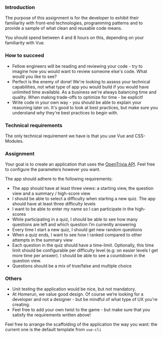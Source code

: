 ### Introduction

The purpose of this assignment is for the developer to exhibit their familiarity with front-end technologies, programming patterns and to provide a sample of what clean and reusable code means.

You should spend between 4 and 8 hours on this, depending on your familiarity with Vue. 

### How to succeed
* Fellow engineers will be reading and reviewing your code - try to imagine how you would want to review someone else's code. What would you like to see?
* Perfect is the enemy of done! We're looking to assess your technical capabilities, not what type of app you would build if you would have unlimited time available. As a business we're always balancing time and quality. When making trade-offs to optimize for time - be explicit!
* Write code in your own way - you should be able to explain your reasoning later on. It's good to look at best practices, but make sure you understand _why_ they're best practices to begin with.

### Technical requirements
The only technical requirement we have is that you use Vue and CSS-Modules.

### Assignment

Your goal is to create an application that uses the [OpenTrivia API](https://opentdb.com/api_config.php). Feel free to configure the parameters however you want.

The app should adhere to the following requirements:

- The app should have at least three views: a starting view, the question view and a summary / high-score view
- I should be able to select a difficulty when starting a new quiz. The app should have at least three difficulty levels
- I want to be able to enter my name so I can participate in the high-scores
- While participating in a quiz, I should be able to see how many questions are left and which question I’m currently answering
- Every time I start a new quiz, I should get new random questions
- When a quiz ends, I want to see how I ranked compared to other attempts in the summary view
- Each question in the quiz should have a time-limit. Optionally, this time limit should be configurable per difficulty level (e.g: on easier levels I get more time per answer). I should be able to see a countdown in the question view.
- Questions should be a mix of true/false and multiple choice

### Others
- Unit testing the application would be nice, but not mandatory.
- At Homerun, we value good design. Of course we’re looking for a developer and not a designer - but be mindful of what type of UX you're creating.
- Feel free to add your own twist to the game - but make sure that you satisfy the requirements written above!


Feel free to arrange the scaffolding of the application the way you want: the current one is the default template from `vue-cli`

